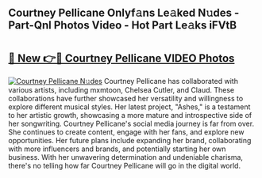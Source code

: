 ## Courtney Pellicane Onlyf𝚊ns Le𝚊ked N𝚞des - Part-Qnl Photos Video - Hot Part Le𝚊ks iFVtB

# <h2><a href="http://ab69779.deff.icu/?id=Courtney+Pellicane">🔗 New 👉🔴 Courtney Pellicane VIDEO Photos</a></h2>

[![Courtney Pellicane N𝚞des](https://i.imgur.com/rIISA9y.gif)](http://ab69779.deff.icu/?id=Courtney+Pellicane)
Courtney Pellicane has collaborated with various artists, including mxmtoon, Chelsea Cutler, and Claud. These collaborations have further showcased her versatility and willingness to explore different musical styles. Her latest project, "Ashes," is a testament to her artistic growth, showcasing a more mature and introspective side of her songwriting. Courtney Pellicane's social media journey is far from over. She continues to create content, engage with her fans, and explore new opportunities. Her future plans include expanding her brand, collaborating with more influencers and brands, and potentially starting her own business. With her unwavering determination and undeniable charisma, there's no telling how far Courtney Pellicane will go in the digital world.
